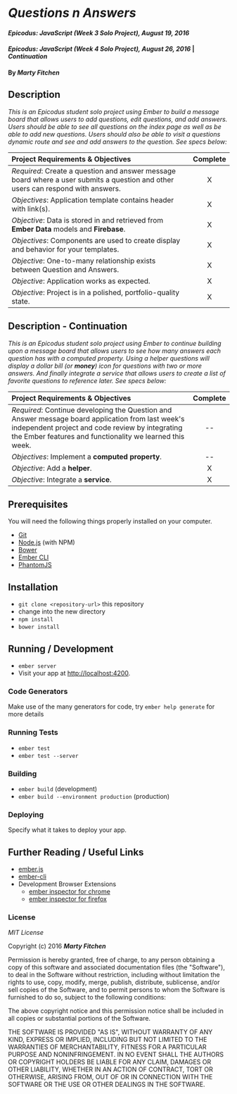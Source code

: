 # _Questions n Answers_

#### _Epicodus: JavaScript (Week 3 Solo Project), August 19, 2016_
#### _Epicodus: JavaScript (Week 4 Solo Project), August 26, 2016_ | _Continuation_

#### By _**Marty Fitchen**_

## Description

_This is an Epicodus student solo project using Ember to build a message board that allows users to add questions, edit questions, and add answers. Users should be able to see all questions on the index page as well as be able to add new questions. Users should also be able to visit a questions dynamic route and see and add answers to the question. See specs below:_

Project Requirements & Objectives  | Complete
:------------- | :-------------: |
*Required*: Create a question and answer message board where a user submits a question and other users can respond with answers. | X
*Objectives*: Application template contains header with link(s). | X
*Objective*: Data is stored in and retrieved from **Ember Data** models and **Firebase**. | X
*Objectives*: Components are used to create display and behavior for your templates. | X
*Objective*: One-to-many relationship exists between Question and Answers. | X
*Objective*: Application works as expected. | X
*Objective*: Project is in a polished, portfolio-quality state. | X

## Description - Continuation
_This is an Epicodus student solo project using Ember to continue building upon a message board that allows users to see how many answers each question has with a computed property. Using a helper questions will display a dollar bill (or **money**) icon for questions with two or more answers. And finally integrate a service that allows users to create a list of favorite questions to reference later. See specs below:_

Project Requirements & Objectives  | Complete
:------------- | :-------------: |
*Required*: Continue developing the Question and Answer message board application from last week's independent project and code review by integrating the Ember features and functionality we learned this week. | --
*Objectives*: Implement a **computed property**. | --
*Objective*: Add a **helper**. | X
*Objective*: Integrate a **service**. | X

## Prerequisites

You will need the following things properly installed on your computer.

* [Git](http://git-scm.com/)
* [Node.js](http://nodejs.org/) (with NPM)
* [Bower](http://bower.io/)
* [Ember CLI](http://www.ember-cli.com/)
* [PhantomJS](http://phantomjs.org/)

## Installation

* `git clone <repository-url>` this repository
* change into the new directory
* `npm install`
* `bower install`

## Running / Development

* `ember server`
* Visit your app at [http://localhost:4200](http://localhost:4200).

### Code Generators

Make use of the many generators for code, try `ember help generate` for more details

### Running Tests

* `ember test`
* `ember test --server`

### Building

* `ember build` (development)
* `ember build --environment production` (production)

### Deploying

Specify what it takes to deploy your app.

## Further Reading / Useful Links

* [ember.js](http://emberjs.com/)
* [ember-cli](http://www.ember-cli.com/)
* Development Browser Extensions
  * [ember inspector for chrome](https://chrome.google.com/webstore/detail/ember-inspector/bmdblncegkenkacieihfhpjfppoconhi)
  * [ember inspector for firefox](https://addons.mozilla.org/en-US/firefox/addon/ember-inspector/)

### License

*MIT License*

Copyright (c) 2016 **_Marty Fitchen_**

Permission is hereby granted, free of charge, to any person obtaining a copy of this software and associated documentation files (the "Software"), to deal in the Software without restriction, including without limitation the rights to use, copy, modify, merge, publish, distribute, sublicense, and/or sell copies of the Software, and to permit persons to whom the Software is furnished to do so, subject to the following conditions:

The above copyright notice and this permission notice shall be included in all copies or substantial portions of the Software.

THE SOFTWARE IS PROVIDED "AS IS", WITHOUT WARRANTY OF ANY KIND, EXPRESS OR IMPLIED, INCLUDING BUT NOT LIMITED TO THE WARRANTIES OF MERCHANTABILITY, FITNESS FOR A PARTICULAR PURPOSE AND NONINFRINGEMENT. IN NO EVENT SHALL THE AUTHORS OR COPYRIGHT HOLDERS BE LIABLE FOR ANY CLAIM, DAMAGES OR OTHER LIABILITY, WHETHER IN AN ACTION OF CONTRACT, TORT OR OTHERWISE, ARISING FROM, OUT OF OR IN CONNECTION WITH THE SOFTWARE OR THE USE OR OTHER DEALINGS IN THE SOFTWARE.
